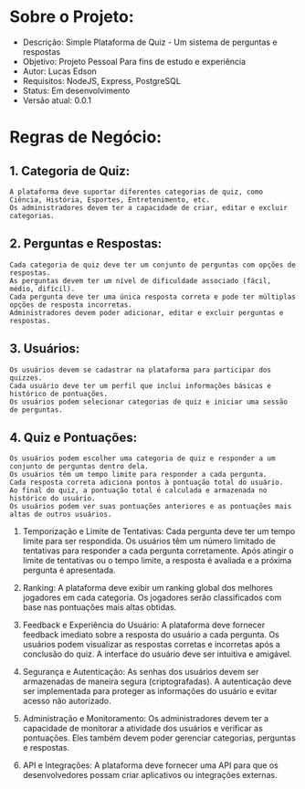 # Sobre o Projeto:
- Descrição: Simple Plataforma de Quiz - Um sistema de perguntas e respostas
- Objetivo: Projeto Pessoal Para fins de estudo e experiência
- Autor: Lucas Edson
- Requisitos: NodeJS, Express, PostgreSQL
- Status: Em desenvolvimento
- Versão atual: 0.0.1

# Regras de Negócio:
## 1. Categoria de Quiz:
    A plataforma deve suportar diferentes categorias de quiz, como Ciência, História, Esportes, Entretenimento, etc.
    Os administradores devem ter a capacidade de criar, editar e excluir categorias.

## 2. Perguntas e Respostas:
   
    Cada categoria de quiz deve ter um conjunto de perguntas com opções de respostas.
    As perguntas devem ter um nível de dificuldade associado (fácil, médio, difícil).
    Cada pergunta deve ter uma única resposta correta e pode ter múltiplas opções de resposta incorretas.
    Administradores devem poder adicionar, editar e excluir perguntas e respostas.

## 3. Usuários:
    Os usuários devem se cadastrar na plataforma para participar dos quizzes.
    Cada usuário deve ter um perfil que inclui informações básicas e histórico de pontuações.
    Os usuários podem selecionar categorias de quiz e iniciar uma sessão de perguntas.

## 4. Quiz e Pontuações:

    Os usuários podem escolher uma categoria de quiz e responder a um conjunto de perguntas dentro dela.
    Os usuários têm um tempo limite para responder a cada pergunta.
    Cada resposta correta adiciona pontos à pontuação total do usuário.
    Ao final do quiz, a pontuação total é calculada e armazenada no histórico do usuário.
    Os usuários podem ver suas pontuações anteriores e as pontuações mais altas de outros usuários.

1. Temporização e Limite de Tentativas:
Cada pergunta deve ter um tempo limite para ser respondida.
Os usuários têm um número limitado de tentativas para responder a cada pergunta corretamente.
Após atingir o limite de tentativas ou o tempo limite, a resposta é avaliada e a próxima pergunta é apresentada.

1. Ranking:
A plataforma deve exibir um ranking global dos melhores jogadores em cada categoria.
Os jogadores serão classificados com base nas pontuações mais altas obtidas.

1. Feedback e Experiência do Usuário:
A plataforma deve fornecer feedback imediato sobre a resposta do usuário a cada pergunta.
Os usuários podem visualizar as respostas corretas e incorretas após a conclusão do quiz.
A interface do usuário deve ser intuitiva e amigável.

1. Segurança e Autenticação:
As senhas dos usuários devem ser armazenadas de maneira segura (criptografadas).
A autenticação deve ser implementada para proteger as informações do usuário e evitar acesso não autorizado.
1. Administração e Monitoramento:
Os administradores devem ter a capacidade de monitorar a atividade dos usuários e verificar as pontuações.
Eles também devem poder gerenciar categorias, perguntas e respostas.

1.  API e Integrações:
A plataforma deve fornecer uma API para que os desenvolvedores possam criar aplicativos ou integrações externas.